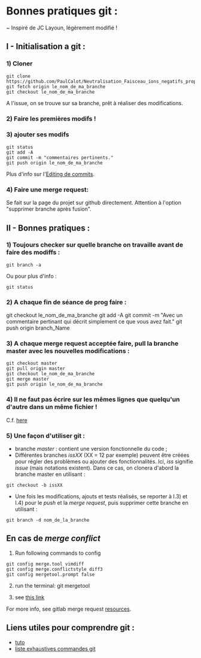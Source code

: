 # Bonnes pratiques git : 

~ Inspiré de JC Layoun, légèrement modifié !

## I - Initialisation a git :

### 1) Cloner
```shell
git clone https://github.com/PaulCalot/Neutralisation_Faisceau_ions_negatifs_propulsion_satellite.git
git fetch origin le_nom_de_ma_branche
git checkout le_nom_de_ma_branche
```

A l'issue, on se trouve sur sa branche, prêt à réaliser des modifications.

### 2) Faire les premières modifs !

### 3) ajouter ses modifs
```shell
git status
git add -A
git commit -m "commentaires pertinents."
git push origin le_nom_de_ma_branche
```
Plus d'info sur l'[Editing de commits]( https://github.com/k88hudson/git-flight-rules#editing-commits).
### 4) Faire une merge request:

Se fait sur la page du projet sur github directement. Attention à l'option "supprimer branche après fusion".

## II - Bonnes pratiques :

### 1) Toujours checker sur quelle branche on travaille avant de faire des modiffs :
```shell
git branch -a
```
Ou pour plus d'info :
```shell
git status
```

### 2) A chaque fin de séance de prog faire :

git checkout le_nom_de_ma_branche
git add -A
git commit -m "Avec un commentaire pertinant qui décrit simplement ce que vous avez fait."
git push origin branch_Name

### 3) A chaque merge request acceptée faire, pull la branche master avec les nouvelles modifications :
```shell
git checkout master
git pull origin master
git checkout le_nom_de_ma_branche
git merge master
git push origin le_nom_de_ma_branche
```

### 4) Il ne faut pas écrire sur les mêmes lignes que quelqu'un d'autre dans un même fichier !
  
C.f. [here](https://git-scm.com/book/en/v2/Git-Branching-Basic-Branching-and-Merging)

### 5) Une façon d'utiliser git :
- branche *master* : contient une version fonctionnelle du code ;
- Différentes branches *issXX* (XX = 12 par exemple)  peuvent être créées pour régler des problèmes ou ajouter des fonctionnalités. Ici, *iss* signifie *issue* (mais notations existent). Dans ce cas, on clonera d'abord la branche master en utilisant : 
```shell
git checkout -b issXX
```
- Une fois les modifications, ajouts et tests réalisés, se reporter à I.3) et I.4) pour le *push* et la *merge request*, puis supprimer cette branche en utilisant :
```shell
git branch -d nom_de_la_branche
```

## En cas de *merge conflict*

1) Run following commands to config

```shell
git config merge.tool vimdiff
git config merge.conflictstyle diff3
git config mergetool.prompt false
```

2) run the terminal:
git mergetool

1) see [this link](https://stackoverflow.com/questions/161813/how-to-resolve-merge-conflicts-in-git)

For more info, see gitlab merge request [resources](https://docs.gitlab.com/ee/user/project/merge_requests/index.html).

## Liens utiles pour comprendre git : 
- [tuto](https://rachelcarmena.github.io/2018/12/12/how-to-teach-git.html)
- [liste exhaustives commandes git](https://github.com/k88hudson/git-flight-rules)